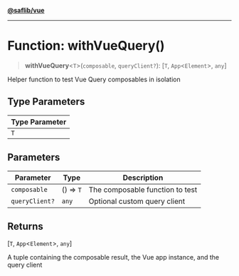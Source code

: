 [**@saflib/vue**](../../../../index.md)

***

# Function: withVueQuery()

> **withVueQuery**\<`T`\>(`composable`, `queryClient?`): \[`T`, `App`\<`Element`\>, `any`\]

Helper function to test Vue Query composables in isolation

## Type Parameters

| Type Parameter |
| ------ |
| `T` |

## Parameters

| Parameter | Type | Description |
| ------ | ------ | ------ |
| `composable` | () => `T` | The composable function to test |
| `queryClient?` | `any` | Optional custom query client |

## Returns

\[`T`, `App`\<`Element`\>, `any`\]

A tuple containing the composable result, the Vue app instance, and the query client
